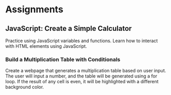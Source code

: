 # Assignments

## JavaScript: Create a Simple Calculator 
Practice using JavaScript variables and functions. Learn how to interact with HTML elements using JavaScript. 

### Build a Multiplication Table with Conditionals
Create a webpage that generates a multiplication table based on user input. The user will input a
number, and the table will be generated using a for loop. If the result of any cell is even, it will be
highlighted with a different background color.
